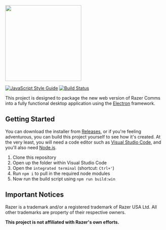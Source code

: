 <img src='https://web.comms.razerzone.com/assets/images/watermark.svg' width='auto' height='240px' />

[![JavaScript Style Guide](https://img.shields.io/badge/code%20style-standard-brightgreen.svg)](http://standardjs.com/) [![Build Status](https://travis-ci.org/njbmartin/razer-comms-desktop.svg?branch=master)](https://travis-ci.org/njbmartin/razer-comms-desktop)

This project is designed to package the new web version of Razer Comms into a fully functional desktop application using the [Electron](http://electron.atom.io/) framework.

## Getting Started

You can download the installer from [Releases](https://github.com/njbmartin/razer-comms-desktop/releases), or if you're feeling adventurous, you can build this project yourself to see how it's created. At the very least, you will need a code editor such as [Visual Studio Code](https://code.visualstudio.com/), and you'll also need [Node.js](https://nodejs.org/).

1. Clone this repository
2. Open up the folder within Visual Studio Code
3. Open the `integrated terminal` (shortcut: `Ctrl+'`)
4. Run `npm i` to pull in the required node modules
5. Now run the build script using `npm run build:win`

## Important Notices

Razer is a trademark and/or a registered trademark of Razer USA Ltd.
All other trademarks are property of their respective owners.

**This project is not affiliated with Razer's own efforts.**

